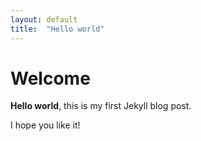 ```yaml
---
layout: default
title:  "Hello world"
---
```


# Welcome

**Hello world**, this is my first Jekyll blog post.

I hope you like it!